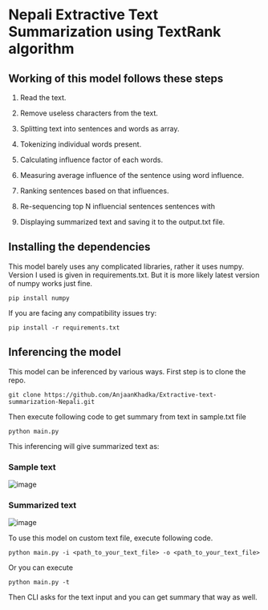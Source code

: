# Nepali Extractive Text Summarization using TextRank algorithm

## Working of this model follows these steps

1. Read the text.

2. Remove useless characters from the text.

3. Splitting text into sentences and words as array.

4. Tokenizing individual words present.

5. Calculating influence factor of each words.

6. Measuring average influence of the sentence using word influence.

7. Ranking sentences based on that influences.

8. Re-sequencing top N influencial sentences sentences with

9. Displaying summarized text and saving it to the output.txt file.

## Installing the dependencies

This model barely uses any complicated libraries, rather it uses numpy. Version I used is given in requirements.txt. But it is more likely latest version of numpy works just fine.

    pip install numpy

If you are facing any compatibility issues try:

    pip install -r requirements.txt

## Inferencing the model

This model can be inferenced by various ways. First step is to clone the repo.

    git clone https://github.com/AnjaanKhadka/Extractive-text-summarization-Nepali.git

Then execute following code to get summary from text in sample.txt file

    python main.py

This inferencing will give summarized text as:

### Sample text

![image](https://user-images.githubusercontent.com/43941329/197317315-cadbe63b-98da-45ae-a02f-38486085a701.png)

### Summarized text

![image](https://user-images.githubusercontent.com/43941329/197317319-61e3fe5e-b9de-48d0-a498-ebced103f987.png)

To use this model on custom text file, execute following code.

    python main.py -i <path_to_your_text_file> -o <path_to_your_text_file>

Or you can execute

    python main.py -t

Then CLI asks for the text input and you can get summary that way as well.
